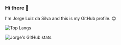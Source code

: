 ### Hi there 👋

I'm Jorge Luiz da Silva and this is my GitHub profile. 😊

![Top Langs](https://github-readme-stats.vercel.app/api/top-langs/?username=jlsilva01&show_icons=true&theme=dark)

![Jorge's GitHub stats](https://github-readme-stats.vercel.app/api?username=jlsilva01&show_icons=true&theme=dark)
